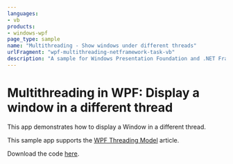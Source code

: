```yaml
---
languages:
- vb
products:
- windows-wpf
page_type: sample
name: "Multithreading - Show windows under different threads"
urlFragment: "wpf-multithreading-netframework-task-vb"
description: "A sample for Windows Presentation Foundation and .NET Framework that displays windows under different threads."
---
```


# Multithreading in WPF: Display a window in a different thread

This app demonstrates how to display a Window in a different thread.

This sample app supports the [WPF Threading Model](https://learn.microsoft.com/dotnet/desktop/wpf/advanced/threading-model?view=netframeworkdesktop-4.8) article.

Download the code [here](github.com/dotnet/samples/tree/main/wpf/Threading/MultithreadedWindow/net48/vb/Code.zip).
